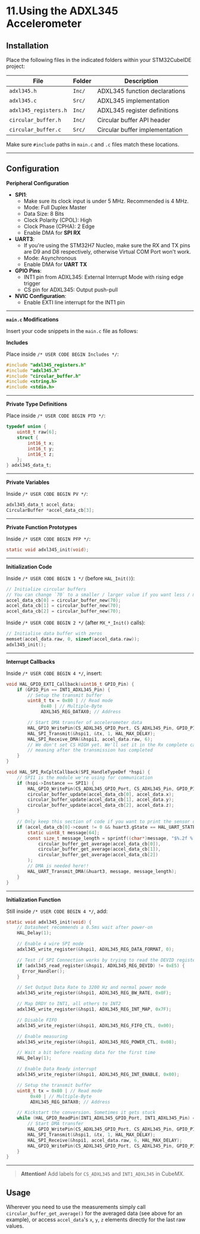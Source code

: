 # 11.Using the ADXL345 Accelerometer

## Installation

Place the following files in the indicated folders within your STM32CubeIDE project:

| File                  | Folder | Description                    |
| --------------------- | ------ | ------------------------------ |
| `adxl345.h`           | `Inc/` | ADXL345 function declarations  |
| `adxl345.c`           | `Src/` | ADXL345 implementation         |
| `adxl345_registers.h` | `Inc/` | ADXL345 register definitions   |
| `circular_buffer.h`   | `Inc/` | Circular buffer API header     |
| `circular_buffer.c`   | `Src/` | Circular buffer implementation |

Make sure `#include` paths in `main.c` and `.c` files match these locations.

---

## Configuration

**Peripheral Configuration**

   * **SPI1**:
     * Make sure its clock input is under 5 MHz. Recommended is 4 MHz.
     * Mode: Full Duplex Master
     * Data Size: 8 Bits
     * Clock Polarity (CPOL): High
     * Clock Phase (CPHA): 2 Edge
     * Enable DMA for **SPI RX**
   * **UART3**:
     * If you're using the STM32H7 Nucleo, make sure the RX and TX pins are D9 and D8 respectively, otherwise Virtual COM Port won't work.
     * Mode: Asynchronous
     * Enable DMA for **UART TX**
   * **GPIO Pins**:
     * INT1 pin from ADXL345: External Interrupt Mode with rising edge trigger
     * CS pin for ADXL345: Output push-pull
   * **NVIC Configuration**:
     * Enable EXTI line interrupt for the INT1 pin

---

**`main.c` Modifications**

Insert your code snippets in the `main.c` file as follows:

**Includes**

Place inside `/* USER CODE BEGIN Includes */`:

```c
#include "adxl345_registers.h"
#include "adxl345.h"
#include "circular_buffer.h"
#include <string.h>
#include <stdio.h>
```

---

**Private Type Definitions**

Place inside `/* USER CODE BEGIN PTD */`:

```c
typedef union {
	uint8_t raw[6];
	struct {
		int16_t x;
		int16_t y;
		int16_t z;
	};
} adxl345_data_t;
```

---

**Private Variables**

Inside `/* USER CODE BEGIN PV */`:

```c
adxl345_data_t accel_data;
CircularBuffer *accel_data_cb[3];
```

---

**Private Function Prototypes**

Inside `/* USER CODE BEGIN PFP */`:

```c
static void adxl345_init(void);
```

---

**Initialization Code**

Inside `/* USER CODE BEGIN 1 */` (before `HAL_Init()`):

```c
// Initialize circular buffers
// You can change `70` to a smaller / larger value if you want less / more filtering
accel_data_cb[0] = circular_buffer_new(70);
accel_data_cb[1] = circular_buffer_new(70);
accel_data_cb[2] = circular_buffer_new(70);
```

Inside `/* USER CODE BEGIN 2 */` (after `MX_*_Init()` calls):

```c
// Initialise data buffer with zeros
memset(accel_data.raw, 0, sizeof(accel_data.raw));
adxl345_init();
```

---

**Interrupt Callbacks**

Inside `/* USER CODE BEGIN 4 */`, insert:

```c
void HAL_GPIO_EXTI_Callback(uint16_t GPIO_Pin) {
	if (GPIO_Pin == INT1_ADXL345_Pin) {
		// Setup the transmit buffer
		uint8_t tx = 0x80 | // Read mode
			 0x40 | // Multiple-Byte
			 ADXL345_REG_DATAX0; // Address

		// Start DMA transfer of accelerometer data
		HAL_GPIO_WritePin(CS_ADXL345_GPIO_Port, CS_ADXL345_Pin, GPIO_PIN_RESET);
		HAL_SPI_Transmit(&hspi1, &tx, 1, HAL_MAX_DELAY);
		HAL_SPI_Receive_DMA(&hspi1, accel_data.raw, 6);
		// We don't set CS HIGH yet. We'll set it in the Rx complete callback,
		// meaning after the transmission has completed
	}
}

void HAL_SPI_RxCpltCallback(SPI_HandleTypeDef *hspi) {
	// SPI1 is the module we're using for communication
    if (hspi->Instance == SPI1) {
        HAL_GPIO_WritePin(CS_ADXL345_GPIO_Port, CS_ADXL345_Pin, GPIO_PIN_SET);
        circular_buffer_update(accel_data_cb[0], accel_data.x);
        circular_buffer_update(accel_data_cb[1], accel_data.y);
        circular_buffer_update(accel_data_cb[2], accel_data.z);
    }

    // Only keep this section of code if you want to print the sensor data to serial
    if (accel_data_cb[0]->count != 0 && huart3.gState == HAL_UART_STATE_READY) {
		static uint8_t message[64];
		const size_t message_length = sprintf((char*)message, "$%.2f %.2f %.2f;",
			circular_buffer_get_average(accel_data_cb[0]),
			circular_buffer_get_average(accel_data_cb[1]),
			circular_buffer_get_average(accel_data_cb[2])
		);
        // DMA is needed here!!
		HAL_UART_Transmit_DMA(&huart3, message, message_length);
    }
}

```

---

**Initialization Function**

Still inside `/* USER CODE BEGIN 4 */`, add:

```c
static void adxl345_init(void) {
	// Datasheet recommends a 0.5ms wait after power-on
	HAL_Delay(1);

	// Enable 4 wire SPI mode
	adxl345_write_register(&hspi1, ADXL345_REG_DATA_FORMAT, 0);

	// Test if SPI Connection works by trying to read the DEVID register
	if (adxl345_read_register(&hspi1, ADXL345_REG_DEVID) != 0xE5) {
	  Error_Handler();
	}

	// Set Output Data Rate to 3200 Hz and normal power mode
	adxl345_write_register(&hspi1, ADXL345_REG_BW_RATE, 0x0F);

	// Map DRDY to INT1, all others to INT2
	adxl345_write_register(&hspi1, ADXL345_REG_INT_MAP, 0x7F);

	// Disable FIFO
	adxl345_write_register(&hspi1, ADXL345_REG_FIFO_CTL, 0x00);

	// Enable measuring
	adxl345_write_register(&hspi1, ADXL345_REG_POWER_CTL, 0x08);

	// Wait a bit before reading data for the first time
	HAL_Delay(1);

	// Enable Data Ready interrupt
	adxl345_write_register(&hspi1, ADXL345_REG_INT_ENABLE, 0x80);

	// Setup the transmit buffer
	uint8_t tx = 0x80 | // Read mode
		 0x40 | // Multiple-Byte
		 ADXL345_REG_DATAX0; // Address

	// Kickstart the conversion. Sometimes it gets stuck
	while (HAL_GPIO_ReadPin(INT1_ADXL345_GPIO_Port, INT1_ADXL345_Pin) == GPIO_PIN_SET) {
		// Start DMA transfer
		HAL_GPIO_WritePin(CS_ADXL345_GPIO_Port, CS_ADXL345_Pin, GPIO_PIN_RESET);
		HAL_SPI_Transmit(&hspi1, &tx, 1, HAL_MAX_DELAY);
		HAL_SPI_Receive(&hspi1, accel_data.raw, 6, HAL_MAX_DELAY);
		HAL_GPIO_WritePin(CS_ADXL345_GPIO_Port, CS_ADXL345_Pin, GPIO_PIN_SET);
	}
}
```

---

> **Attention!** Add labels for `CS_ADXL345` and `INT1_ADXL345` in CubeMX.

## Usage
Wherever you need to use the measurements simply call `circular_buffer_get_average()` for the averaged data (see above for an example), or access `accel_data`'s `x`, `y`, `z` elements directly for the last raw values.